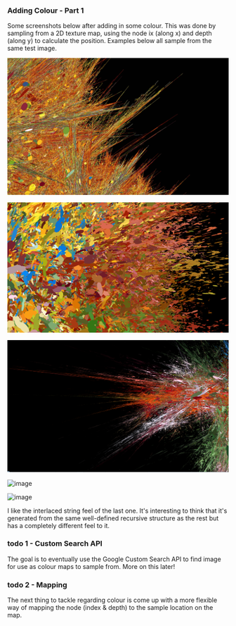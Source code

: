 
### Adding Colour - Part 1

Some screenshots below after adding in some colour.  This was done by sampling from a 2D texture map, using the node ix (along x) and depth (along y) to calculate the position. Examples below all sample from the same test image.

![image](../project_images/noflow/i1.jpg?raw=true "image")

![image](../project_images/noflow/i2.PNG?raw=true "image")

![image](../project_images/noflow/i3.PNG?raw=true "image")

![image](../project_images/noflow/i4.PNG?raw=true "image")

![image](../project_images/noflow/i5.PNG?raw=true "image")

I like the interlaced string feel of the last one.  It's interesting to think that it's generated from the same well-defined recursive structure as the rest but has a completely different feel to it.

### todo 1 - Custom Search API

The goal is to eventually use the Google Custom Search API to find image for use as colour maps to sample from.  More on this later!


### todo 2 - Mapping

The next thing to tackle regarding colour is come up with a more flexible way of mapping the node (index & depth) to the sample location on the map.
